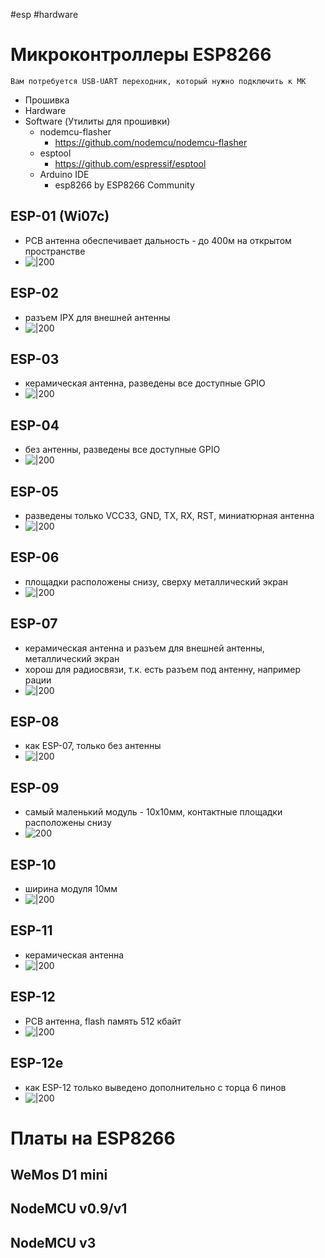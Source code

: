 #esp #hardware 

# Микроконтроллеры ESP8266
	Вам потребуется USB-UART переходник, который нужно подключить к МК
- Прошивка
- Hardware
- Software (Утилиты для прошивки)
	- nodemcu-flasher
		- https://github.com/nodemcu/nodemcu-flasher
	- esptool
		- https://github.com/espressif/esptool
	- Arduino IDE
		- esp8266 by ESP8266 Community

## ESP-01 (Wi07c)
- PCB антенна обеспечивает дальность - до 400м на открытом пространстве
- ![|200](defaulttemp.png)
## ESP-02
- разъем IPX для внешней антенны
- ![|200](defaulttemp-1%201.jpg)
## ESP-03
- керамическая антенна, разведены все доступные GPIO
- ![|200](defaulttemp%2010.jpg)
## ESP-04 
- без антенны, разведены все доступные GPIO 
- ![|200](defaulttemp-1.jpg)
## ESP-05
- разведены только VCC33, GND, TX, RX, RST, миниатюрная антенна
- ![|200](defaulttemp%209.jpg)
## ESP-06
- площадки расположены снизу, сверху металлический экран
- ![|200](defaulttemp%208.jpg)
## ESP-07
- керамическая антенна и разъем для внешней антенны, металлический экран 
- хорош для радиосвязи, т.к. есть разъем под антенну, например рации
- ![|200](defaulttemp%207.jpg)
## ESP-08
- как ESP-07, только без антенны 
- ![|200](defaulttemp%206.jpg)
## ESP-09
- самый маленький модуль - 10х10мм, контактные площадки расположены снизу
- ![200](defaulttemp%205.jpg)
## ESP-10
- ширина модуля 10мм 
- ![|200](defaulttemp%204.jpg)
## ESP-11
- керамическая антенна 
- ![|200](defaulttemp%203.jpg)
## ESP-12
- PCB антенна, flash память 512 кбайт 
- ![|200](defaulttemp%202.jpg)
## ESP-12e
- как ESP-12 только выведено дополнительно с торца 6 пинов
- ![|200](defaulttemp%201.jpg)


# Платы на ESP8266
## WeMos D1 mini
## NodeMCU v0.9/v1
## NodeMCU v3

